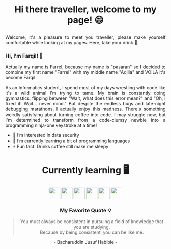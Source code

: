 <h1><p align="center">Hi there traveller, welcome to my page! 😄</p></h1>

<p align="justify">Welcome, it's a pleasure to meet you traveller, please make yourself comfortable while looking at my pages. Here, take your drink 🧋</p>

### Hi, I’m Farqil! 👋
<p align="justify">Actually my name is Farrel, because my name is "pasaran" so I decided to combine my first name "Farrel" with my middle name "Aqilla" and VOILA it's become Farqil.</p>

<p align="justify">As an Informatics student, I spend most of my days wrestling with code like it's a wild animal I'm trying to tame. My brain is constantly doing gymnastics, flipping between "Wait, what does this error mean?" and "Oh, I fixed it! Wait... never mind." But despite the endless bugs and late-night debugging marathons, I actually enjoy this madness. There's something weirdly satisfying about turning coffee into code. I may struggle now, but I'm determined to transform from a code-clumsy newbie into a programming ninja-one keystroke at a time!</p>

- 👀 I’m interested in data security
- 🌱 I’m currently learning a bit of programming languages
- ⚡ Fun fact: Drinks coffee still make me sleepy

<h1><p align="center">Currently learning 🖥️</p></h1>

<p align="center"> <img height="35" src=https://img.shields.io/badge/lua-%232C2D72.svg?style=for-the-badge&logo=lua&logoColor=white)> <img height="35" src=https://img.shields.io/badge/c-%2300599C.svg?style=for-the-badge&logo=c&logoColor=white> <img height="35" src=https://img.shields.io/badge/c++-%2300599C.svg?style=for-the-badge&logo=c%2B%2B&logoColor=white> <img height="35" src=https://img.shields.io/badge/html5-%23E34F26.svg?style=for-the-badge&logo=html5&logoColor=white> <img height="35" src=https://img.shields.io/badge/css3-%231572B6.svg?style=for-the-badge&logo=css3&logoColor=white> <img height="35" src=https://img.shields.io/badge/python-3670A0?style=for-the-badge&logo=python&logoColor=ffdd54></p>

<h3><p align="center">My Favorite Quote 💡</p></h3>

<blockquote class="blockquote blockquote-center">
<p align="center">You must always be consistent in pursuing a field of knowledge that you are studying.<br>Because by being consistent, you can be like me.</p>
</blockquote>  
<footer><p align="center">- Bacharuddin Jusuf Habibie -</p></footer>



<!---
Farqil/Farqil is a ✨ special ✨ repository because its `README.md` (this file) appears on your GitHub profile.
You can click the Preview link to take a look at your changes.
--->
